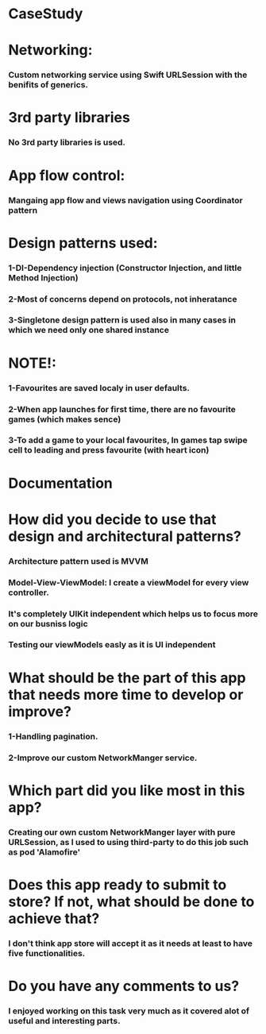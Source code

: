 # CaseStudy

# Networking:
### Custom networking service using Swift URLSession with the benifits of generics.

# 3rd party libraries
### No 3rd party libraries is used.

# App flow control:
### Mangaing app flow and views navigation using Coordinator pattern

# Design patterns used:
### 1-DI-Dependency injection (Constructor Injection, and little Method Injection)
### 2-Most of concerns depend on protocols, not inheratance
### 3-Singletone design pattern is used also in many cases in which we need only one shared instance

# NOTE!:
### 1-Favourites are saved localy in user defaults.
### 2-When app launches for first time, there are no favourite games (which makes sence)
### 3-To add a game to your local favourites, In games tap swipe cell to leading and press favourite (with heart icon)

# Documentation
# How did you decide to use that design and architectural patterns?
### Architecture pattern used is MVVM 
### Model-View-ViewModel: I create a viewModel for every view controller.
### It's completely UIKit independent which helps us to focus more on our busniss logic
### Testing our viewModels easly as it is UI independent

# What should be the part of this app that needs more time to develop or improve?
### 1-Handling pagination.
### 2-Improve our custom NetworkManger service.

# Which part did you like most in this app?
### Creating our own custom NetworkManger layer with pure URLSession, as I used to using third-party to do this job such as pod 'Alamofire'

# Does this app ready to submit to store? If not, what should be done to achieve that?
### I don't think app store will accept it as it needs at least to have five functionalities.

# Do you have any comments to us?
### I enjoyed working on this task very much as it covered alot of useful and interesting parts.
